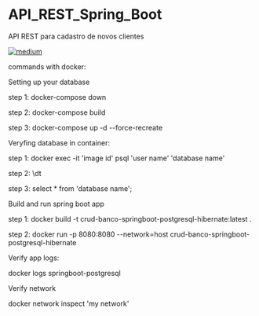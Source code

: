 # API_REST_Spring_Boot
API REST para cadastro de novos clientes

<div>
<a href="https://vitoremanueldev.medium.com/api-rest-com-spring-boot-2-spring-framework-hibernate-jpa-maven-e-postgresql-b81b5c7952a7" target="_blank">
	<img src="https://img.shields.io/badge/medium-black?&style=flat-square&logo=medium&logoColor=white" alt="medium">
</a>
</div>

commands with docker:

Setting up your database

step 1: docker-compose down

step 2: docker-compose build

step 3: docker-compose up -d --force-recreate 

Veryfing database in container:

step 1: docker exec -it 'image id' psql 'user name' 'database name'

step 2: \dt

step 3: select * from 'database name';

Build and run spring boot app

step 1: docker build -t crud-banco-springboot-postgresql-hibernate:latest .  

step 2: docker run -p 8080:8080 --network=host crud-banco-springboot-postgresql-hibernate

Verify app logs:

docker logs springboot-postgresql

Verify network

docker network inspect 'my network'


